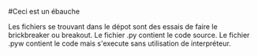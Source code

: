 #Ceci est un ébauche

Les fichiers se trouvant dans le dépot sont des essais de faire le brickbreaker ou breakout.
Le fichier .py contient le code source.
Le fichier .pyw contient le code mais s'execute sans utilisation de interpréteur.